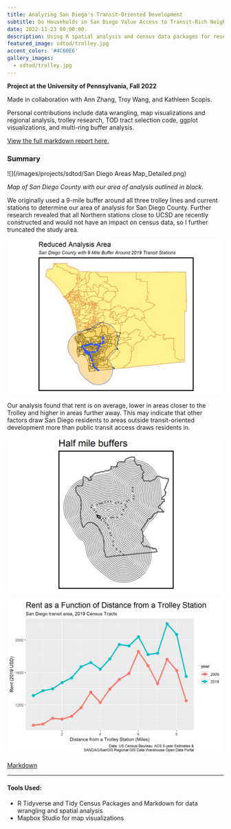 ```yaml
---
title: Analyzing San Diego's Transit-Oriented Development
subtitle: Do Households in San Diego Value Access to Transit-Rich Neighborhoods? 
date: 2022-11-23 00:00:00.
description: Using R spatial analysis and census data packages for research and Mapbox Studio for visualizations. 
featured_image: sdtod/trolley.jpg
accent_color: '#4C60E6'
gallery_images:
  - sdtod/trolley.jpg
---
```


**Project at the University of Pennsylvania, Fall 2022**

Made in collaboration with Ann Zhang, Troy Wang, and Kathleen Scopis. 

Personal contributions include data wrangling, map visualizations and regional analysis, trolley research, TOD tract selection code, ggplot visualizations, and multi-ring buffer analysis.

[View the full markdown report here.](https://bennkeel.github.io/documents/Keel_SanDiegoTOD.html)

### Summary

![](/images/projects/sdtod/San Diego Areas Map_Detailed.png)

*Map of San Diego County with our area of analysis outlined in black.*

We originally used a 9-mile buffer around all three trolley lines and current stations to determine our area of analysis for San Diego County. Further research revealed that all Northern stations close to UCSD are recently constructed and would not have an impact on census data, so I further truncated the study area.

![](/images/projects/sdtod/areaOfAnalysis.png)

Our analysis found that rent is on average, lower in areas closer to the Trolley and higher in areas further away. This may indicate that other factors draw San Diego residents to areas outside transit-oriented development more than public transit access draws residents in.

![](/images/projects/sdtod/mrb_map.png)

![](/images/projects/sdtod/mrb_graph.png)

[Markdown](https://bennkeel.github.io/documents/Keel_SanDiegoTOD.html)

---

#### Tools Used:
* R Tidyverse and Tidy Census Packages and Markdown for data wrangling and spatial analysis
* Mapbox Studio for map visualizations